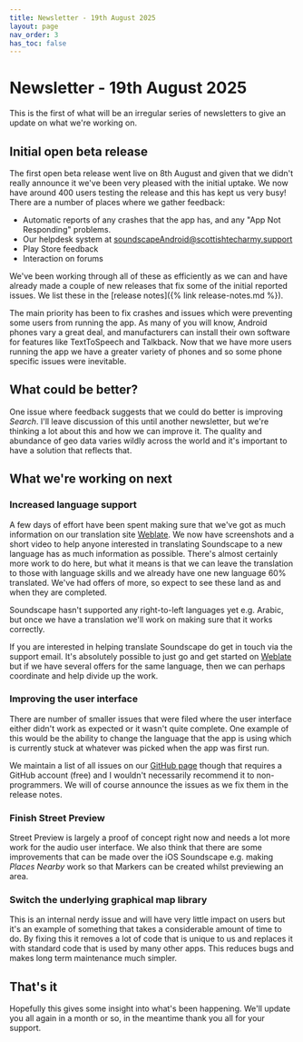 ```yaml
---
title: Newsletter - 19th August 2025
layout: page
nav_order: 3
has_toc: false
---
```


# Newsletter - 19th August 2025

This is the first of what will be an irregular series of newsletters to give an update on what we're working on.

## Initial open beta release
The first open beta release went live on 8th August and given that we didn't really announce it we've been very pleased with the initial uptake. We now have around 400 users testing the release and this has kept us very busy! There are a number of places where we gather feedback:

* Automatic reports of any crashes that the app has, and any "App Not Responding" problems.
* Our helpdesk system at <soundscapeAndroid@scottishtecharmy.support>
* Play Store feedback
* Interaction on forums

We've been working through all of these as efficiently as we can and have already made a couple of new releases that fix some of the initial reported issues. We list these in the [release notes]({% link release-notes.md %}).

The main priority has been to fix crashes and issues which were preventing some users from running the app. As many of you will know, Android phones vary a great deal, and manufacturers can install their own software for features like TextToSpeech and Talkback. Now that we have more users running the app we have a greater variety of phones and so some phone specific issues were inevitable.

## What could be better?
One issue where feedback suggests that we could do better is improving _Search_. I'll leave discussion of this until another newsletter, but we're thinking a lot about this and how we can improve it. The quality and abundance of geo data varies wildly across the world and it's important to have a solution that reflects that.

## What we're working on next
### Increased language support
A few days of effort have been spent making sure that we've got as much information on our translation site [Weblate](https://hosted.weblate.org/projects/soundscape-android/). We now have screenshots and a short video to help anyone interested in translating Soundscape to a new language has as much information as possible. There's almost certainly more work to do here, but what it means is that we can leave the translation to those with language skills and we already have one new language 60% translated. We've had offers of more, so expect to see these land as and when they are completed.

Soundscape hasn't supported any right-to-left languages yet e.g. Arabic, but once we have a translation we'll work on making sure that it works correctly.

If you are interested in helping translate Soundscape do get in touch via the support email. It's absolutely possible to just go and get started on [Weblate](https://hosted.weblate.org/projects/soundscape-android/) but if we have several offers for the same language, then we can perhaps coordinate and help divide up the work.

### Improving the user interface
There are number of smaller issues that were filed where the user interface either didn't work as expected or it wasn't quite complete. One example of this would be the ability to change the language that the app is using which is currently stuck at whatever was picked when the app was first run.

We maintain a list of all issues on our [GitHub page](https://github.com/Scottish-Tech-Army/Soundscape-Android/issues?q=is%3Aissue%20state%3Aopen%20milestone%3A1.0) though that requires a GitHub account (free) and I wouldn't necessarily recommend it to non-programmers. We will of course announce the issues as we fix them in the release notes.

### Finish Street Preview
Street Preview is largely a proof of concept right now and needs a lot more work for the audio user interface. We also think that there are some improvements that can be made over the iOS Soundscape e.g. making _Places Nearby_ work so that Markers can be created whilst previewing an area.

### Switch the underlying graphical map library
This is an internal nerdy issue and will have very little impact on users but it's an example of something that takes a considerable amount of time to do. By fixing this it removes a lot of code that is unique to us and replaces it with standard code that is used by many other apps. This reduces bugs and makes long term maintenance much simpler.

## That's it
Hopefully this gives some insight into what's been happening. We'll update you all again in a month or so, in the meantime thank you all for your support.
